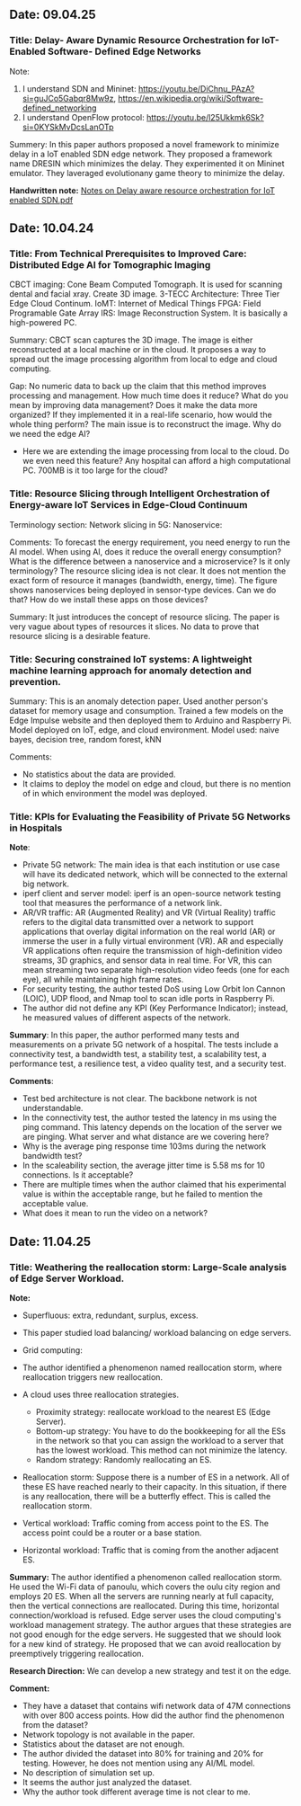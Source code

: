 ## Date: 09.04.25
### Title:  Delay- Aware Dynamic Resource Orchestration for IoT- Enabled Software- Defined Edge Networks

Note: 
1. I understand SDN and Mininet: https://youtu.be/DiChnu_PAzA?si=guJCo5Gabqr8Mw9z, https://en.wikipedia.org/wiki/Software-defined_networking
2. I understand OpenFlow protocol: https://youtu.be/l25Ukkmk6Sk?si=0KYSkMvDcsLanOTp

Summery:
In this paper authors proposed a novel framework to minimize delay in a IoT enabled SDN edge network. They proposed a framework name DRESIN which minimizes the delay. They experimented it on Mininet emulator. They laveraged evolutionany game theory to minimize the delay. 

**Handwritten note:** [Notes on Delay aware resource orchestration for IoT enabled SDN.pdf](Notes%20on%20Delay%20aware%20resource%20orchestration%20for%20IoT%20enabled%20SDN.pdf)


## Date: 10.04.24

### Title: From Technical Prerequisites to Improved Care: Distributed Edge AI for Tomographic Imaging

CBCT imaging: Cone Beam Computed Tomograph. It is used for scanning dental and facial xray. Create 3D image.
3-TECC Architecture: Three Tier Edge Cloud Continum. 
IoMT: Internet of Medical Things
FPGA: Field Programable Gate Array
IRS: Image Reconstruction System. It is basically a high-powered PC.

Summary: CBCT scan captures the 3D image. The image is either reconstructed at a local machine or in the cloud. It proposes a way to spread out the image processing algorithm from local to edge and cloud computing. 

Gap: No numeric data to back up the claim that this method improves processing and management. How much time does it reduce? What do you mean by improving data management? Does it make the data more organized? If they implemented it in a real-life scenario, how would the whole thing perform? The main issue is to reconstruct the image. Why do we need the edge AI?

- Here we are extending the image processing from local to the cloud. Do we even need this feature? Any hospital can afford a high computational PC. 700MB is it too large for the cloud?


### Title: Resource Slicing through Intelligent Orchestration of Energy-aware IoT Services in Edge-Cloud Continuum

Terminology section:
Network slicing in 5G: 
Nanoservice: 

Comments:
To forecast the energy requirement, you need energy to run the AI model. When using AI, does it reduce the overall energy consumption?
What is the difference between a nanoservice and a microservice? Is it only terminology?
The resource slicing idea is not clear. It does not mention the exact form of resource it manages (bandwidth, energy, time). 
The figure shows nanoservices being deployed in sensor-type devices. Can we do that? How do we install these apps on those devices? 


Summary: It just introduces the concept of resource slicing. The paper is very vague about types of resources it slices. No data to prove that resource slicing is a desirable feature.

### Title: Securing constrained IoT systems: A lightweight machine learning approach for anomaly detection and prevention. 
Summary: This is an anomaly detection paper. Used another person's dataset for memory usage and consumption. Trained a few models on the Edge Impulse website and then deployed them to Arduino and Raspberry Pi. Model deployed on IoT, edge, and cloud environment. 
Model used: naive bayes, decision tree, random forest, kNN

Comments: 
- No statistics about the data are provided.
- It claims to deploy the model on edge and cloud, but there is no mention of in which environment the model was deployed.


### Title: KPIs for Evaluating the Feasibility of Private 5G Networks in Hospitals
**Note**:
- Private 5G network: The main idea is that each institution or use case will have its dedicated network, which will be connected to the external big network. 
- iperf client and server model: iperf is an open-source network testing tool that measures the performance of a network link.
- AR/VR traffic: AR (Augmented Reality) and VR (Virtual Reality) traffic refers to the digital data transmitted over a network to support applications that overlay digital information on the real world (AR) or immerse the user in a fully virtual environment (VR). AR and especially VR applications often require the transmission of high-definition video streams, 3D graphics, and sensor data in real time. For VR, this can mean streaming two separate high-resolution video feeds (one for each eye), all while maintaining high frame rates.
- For security testing, the author tested DoS using Low Orbit Ion Cannon (LOIC), UDP flood, and Nmap tool to scan idle ports in Raspberry Pi.
- The author did not define any KPI (Key Performance Indicator); instead, he measured values of different aspects of the network. 

**Summary**:
In this paper, the author performed many tests and measurements on a private 5G network of a hospital. The tests include a  connectivity test, a bandwidth test, a stability test, a scalability test, a performance test, a resilience test, a video quality test, and a security test. 

**Comments**: 
- Test bed architecture is not clear. The backbone network is not understandable.
- In the connectivity test, the author tested the latency in ms using the ping command. This latency depends on the location of the server we are pinging. What server and what distance are we covering here?
- Why is the average ping response time 103ms during the network bandwidth test?
- In the scaleability section, the average jitter time is 5.58 ms for 10 connections. Is it acceptable?
- There are multiple times when the author claimed that his experimental value is within the acceptable range, but he failed to mention the acceptable value.
- What does it mean to run the video on a network?

## Date: 11.04.25
### Title: Weathering the reallocation storm: Large-Scale analysis of Edge Server Workload. 
**Note:**
- Superfluous: extra, redundant, surplus, excess. 
- This paper studied load balancing/ workload balancing on edge servers.
- Grid computing:
- The author identified a phenomenon named reallocation storm, where reallocation triggers new reallocation.
- A cloud uses three reallocation strategies.
  - Proximity strategy: reallocate workload to the nearest ES (Edge Server).
  - Bottom-up strategy: You have to do the bookkeeping for all the ESs in the network so that you can assign the workload to a server that has the lowest workload. This method can not minimize the latency.
  - Random strategy: Randomly reallocating an ES.
 
- Reallocation storm: Suppose there is a number of ES in a network. All of these ES have reached nearly to their capacity. In this situation, if there is any reallocation, there will be a butterfly effect. This is called the reallocation storm.
- Vertical workload: Traffic coming from access point to the ES. The access point could be a router or a base station.
- Horizontal workload: Traffic that is coming from the another adjacent ES. 

**Summary:**
The author identified a phenomenon called reallocation storm. He used the Wi-Fi data of panoulu, which covers the oulu city region and employs 20 ES. When all the servers are running nearly at full capacity, then the vertical connections are reallocated. During this time, horizontal connection/workload is refused. Edge server uses the cloud computing's workload management strategy. The author argues that these strategies are not good enough for the edge servers. He suggested that we should look for a new kind of strategy. He proposed that we can avoid reallocation by preemptively triggering reallocation. 

**Research Direction:** We can develop a new strategy and test it on the edge.

**Comment:**
- They have a dataset that contains wifi network data of 47M connections with over 800 access points. How did the author find the phenomenon from the dataset?
- Network topology is not available in the paper.
- Statistics about the dataset are not enough.
- The author divided the dataset into 80% for training and 20% for testing. However, he does not mention using any AI/ML model.
- No description of simulation set up.
- It seems the author just analyzed the dataset.
- Why the author took different average time is not clear to me. 












































